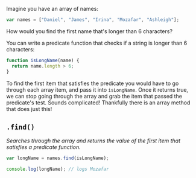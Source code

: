 Imagine you have an array of names:

```js
var names = ["Daniel", "James", "Irina", "Mozafar", "Ashleigh"];
```

How would you find the first name that's longer than 6 characters?

You can write a predicate function that checks if a string is longer than 6 characters:

```js
function isLongName(name) {
  return name.length > 6;
}
```

To find the first item that satisfies the predicate you would have to go through each array item, and pass it into `isLongName`. Once it returns true, we can stop going through the array and grab the item that passed the predicate's test. Sounds complicated! Thankfully there is an array method that does just this!

## `.find()`

_Searches through the array and returns the value of the first item that satisfies a predicate function._

```js
var longName = names.find(isLongName);

console.log(longName); // logs Mozafar
```
